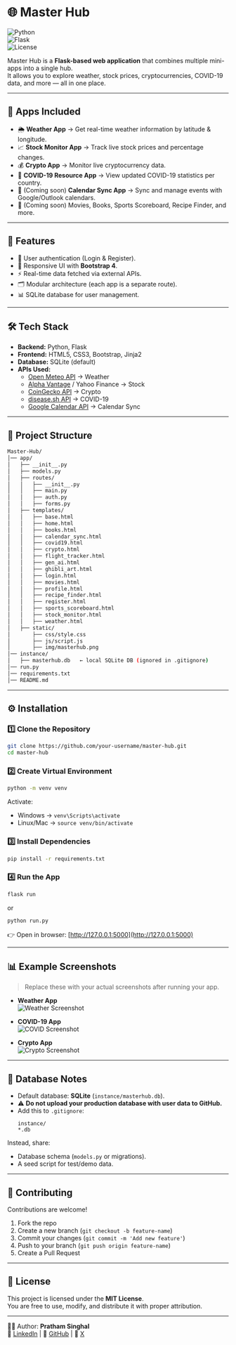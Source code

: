 # 🌐 Master Hub  

![Python](https://img.shields.io/badge/Python-3.9%2B-blue)  
![Flask](https://img.shields.io/badge/Flask-Framework-lightgrey)  
![License](https://img.shields.io/badge/License-MIT-green)  

Master Hub is a **Flask-based web application** that combines multiple mini-apps into a single hub.  
It allows you to explore weather, stock prices, cryptocurrencies, COVID-19 data, and more — all in one place.  

---

## 📌 Apps Included
- 🌦 **Weather App** → Get real-time weather information by latitude & longitude.  
- 📈 **Stock Monitor App** → Track live stock prices and percentage changes.  
- 💰 **Crypto App** → Monitor live cryptocurrency data.  
- 🦠 **COVID-19 Resource App** → View updated COVID-19 statistics per country.  
- 📅 (Coming soon) **Calendar Sync App** → Sync and manage events with Google/Outlook calendars.  
- 🎥 (Coming soon) Movies, Books, Sports Scoreboard, Recipe Finder, and more.  

---

## 🚀 Features
- 🔐 User authentication (Login & Register).  
- 📱 Responsive UI with **Bootstrap 4**.  
- ⚡ Real-time data fetched via external APIs.  
- 🗂 Modular architecture (each app is a separate route).  
- 📊 SQLite database for user management.  

---

## 🛠️ Tech Stack
- **Backend:** Python, Flask  
- **Frontend:** HTML5, CSS3, Bootstrap, Jinja2  
- **Database:** SQLite (default)  
- **APIs Used:**  
  - [Open Meteo API](https://open-meteo.com/) → Weather  
  - [Alpha Vantage](https://www.alphavantage.co/) / Yahoo Finance → Stock  
  - [CoinGecko API](https://www.coingecko.com/en/api) → Crypto  
  - [disease.sh API](https://disease.sh/) → COVID-19  
  - [Google Calendar API](https://developers.google.com/calendar) → Calendar Sync  

---

## 📂 Project Structure
```bash
Master-Hub/
│── app/
│   ├── __init__.py
│   ├── models.py
│   ├── routes/
│   │   ├── __init__.py
│   │   ├── main.py
│   │   ├── auth.py
│   │   ├── forms.py
│   ├── templates/
│   │   ├── base.html
│   │   ├── home.html
│   │   ├── books.html
│   │   ├── calendar_sync.html
│   │   ├── covid19.html
│   │   ├── crypto.html
│   │   ├── flight_tracker.html
│   │   ├── gen_ai.html
│   │   ├── ghibli_art.html
│   │   ├── login.html
│   │   ├── movies.html
│   │   ├── profile.html
│   │   ├── recipe_finder.html
│   │   ├── register.html
│   │   ├── sports_scoreboard.html
│   │   ├── stock_monitor.html
│   │   ├── weather.html
│   ├── static/
│       ├── css/style.css
│       ├── js/script.js
│       ├── img/masterhub.png
│── instance/
│   ├── masterhub.db   ← local SQLite DB (ignored in .gitignore)
│── run.py
│── requirements.txt
│── README.md
```

---

## ⚙️ Installation

### 1️⃣ Clone the Repository
```bash
git clone https://github.com/your-username/master-hub.git
cd master-hub
```

### 2️⃣ Create Virtual Environment
```bash
python -m venv venv
```

Activate:
- Windows → `venv\Scripts\activate`  
- Linux/Mac → `source venv/bin/activate`

### 3️⃣ Install Dependencies
```bash
pip install -r requirements.txt
```

### 4️⃣ Run the App
```bash
flask run
```
or
```bash
python run.py
```

👉 Open in browser: [http://127.0.0.1:5000](http://127.0.0.1:5000)  

---

## 📊 Example Screenshots  

> Replace these with your actual screenshots after running your app.

- **Weather App**  
  ![Weather Screenshot](static/img/screenshots/weather.png)  

- **COVID-19 App**  
  ![COVID Screenshot](static/img/screenshots/covid.png)  

- **Crypto App**  
  ![Crypto Screenshot](static/img/screenshots/crypto.png)  

---

## 🔐 Database Notes
- Default database: **SQLite** (`instance/masterhub.db`).  
- ⚠️ **Do not upload your production database with user data to GitHub.**  
- Add this to `.gitignore`:  
  ```gitignore
  instance/
  *.db
  ```

Instead, share:
- Database schema (`models.py` or migrations).  
- A seed script for test/demo data.  

---

## 🤝 Contributing
Contributions are welcome!  

1. Fork the repo  
2. Create a new branch (`git checkout -b feature-name`)  
3. Commit your changes (`git commit -m 'Add new feature'`)  
4. Push to your branch (`git push origin feature-name`)  
5. Create a Pull Request  

---

## 📜 License
This project is licensed under the **MIT License**.  
You are free to use, modify, and distribute it with proper attribution.  

---

👨‍💻 Author: **Pratham Singhal**  
🔗 [LinkedIn](http://www.linkedin.com/in/pratham-singhal001) |
🔗 [GitHub](https://github.com/PrathamSinghal001) | 
🔗 [X](https://x.com/prathamsinghal0)  
